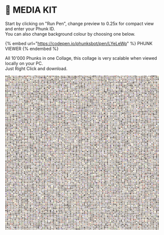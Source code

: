 # 🔘 MEDIA KIT

Start by clicking on "Run Pen", change preview to 0.25x for compact view and enter your Phunk ID.\
You can also change background colour by choosing one below.&#x20;

{% embed url="https://codepen.io/phunksbot/pen/LYeLeWp" %}
PHUNK VIEWER
{% endembed %}



All 10'000 Phunks in one Collage, this collage is very scalable when viewed locally on your PC. \
Just Right Click and download.

![PHUNK COLLAGE](../../.gitbook/assets/phunks-all.png)
